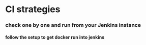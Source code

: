 # CI strategies

### check one by one and run from your Jenkins instance

#### follow the setup to get docker run into jenkins
